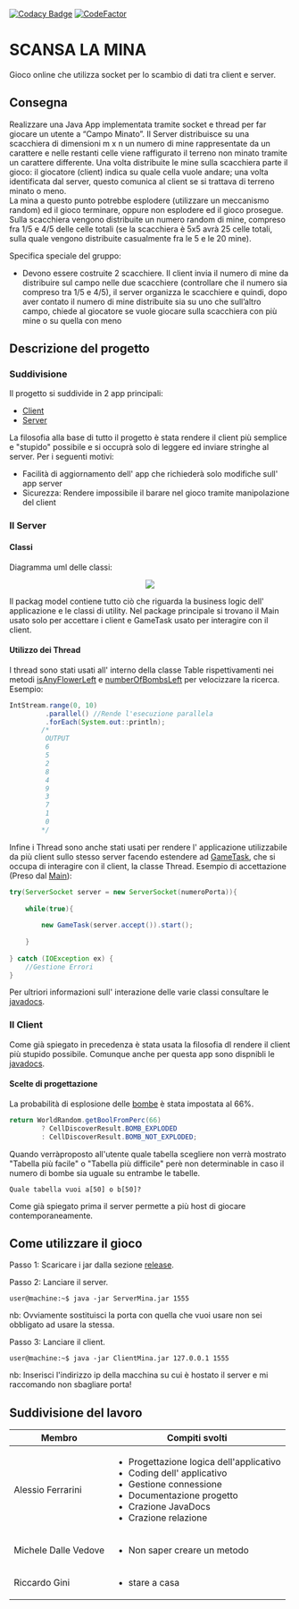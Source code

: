 [![Codacy Badge](https://api.codacy.com/project/badge/Grade/8bacc2714a1c458ab26503f7aa763ebf)](https://www.codacy.com/app/AlecsFerra/PratoFioritoProgettoScuola?utm_source=github.com&amp;utm_medium=referral&amp;utm_content=AlecsFerra/PratoFioritoProgettoScuola&amp;utm_campaign=Badge_Grade) [![CodeFactor](https://www.codefactor.io/repository/github/alecsferra/pratofioritoprogettoscuola/badge)](https://www.codefactor.io/repository/github/alecsferra/pratofioritoprogettoscuola)

# SCANSA LA MINA
Gioco online che utilizza socket per lo scambio di dati tra client e server.

## Consegna
Realizzare una Java App implementata tramite socket e thread per far giocare un utente a “Campo Minato”. 
Il Server distribuisce su una scacchiera di dimensioni m x n un numero di mine rappresentate da un carattere e nelle restanti celle viene raffigurato il terreno non minato tramite un carattere differente. 
Una volta distribuite le mine sulla scacchiera parte il gioco: il giocatore (client) indica su quale cella vuole andare; una volta identificata dal server, questo comunica al client se si trattava di terreno minato o meno.  
La mina a questo punto potrebbe esplodere (utilizzare un meccanismo random) ed il gioco terminare, oppure non esplodere ed il gioco prosegue. Sulla scacchiera vengono distribuite un numero random di mine, compreso fra 1/5 e 4/5 delle celle totali (se la scacchiera è 5x5 avrà 25 celle totali, sulla quale vengono distribuite casualmente fra le 5 e le 20 mine).

Specifica speciale del gruppo:
 - Devono essere costruite 2 scacchiere. Il client invia il numero di mine da distribuire sul campo nelle due scacchiere (controllare che il numero sia compreso tra 1/5 e 4/5), il server organizza le scacchiere e quindi, dopo aver contato il numero di mine distribuite sia su uno che sull’altro campo, chiede al giocatore se vuole giocare sulla scacchiera con più mine o su quella con meno

## Descrizione del progetto
### Suddivisione
Il progetto si suddivide in 2 app principali:
 - [Client](https://github.com/AlecsFerra/PratoFioritoProgettoScuola/tree/master/client/src/it/gruppoa/clientmina)
 - [Server](https://github.com/AlecsFerra/PratoFioritoProgettoScuola/tree/master/server/src/it/gruppoa/servermina)

La filosofia alla base di tutto il progetto è stata rendere il client più semplice e "stupido" possibile e si occuprà solo di leggere ed inviare stringhe al server.
Per i seguenti motivi:
 - Facilità di aggiornamento dell' app che richiederà solo modifiche sull' app server
 - Sicurezza: Rendere impossibile il barare nel gioco tramite manipolazione del client

### Il Server
#### Classi
Diagramma uml delle classi:
<p align="center">
    <img src="https://github.com/AlecsFerra/PratoFioritoProgettoScuola/blob/master/assets/UMLServer.PNG?raw=true"/>
</p>

Il packag model contiene tutto ciò che riguarda la business logic dell' applicazione e le classi di utility.
Nel package principale si trovano il Main usato solo per accettare i client e GameTask usato per interagire con il client.

#### Utilizzo dei Thread
I thread sono stati usati all' interno della classe Table rispettivamenti nei metodi [isAnyFlowerLeft](https://github.com/AlecsFerra/PratoFioritoProgettoScuola/blob/7b6dbd2724049ac2dbab0b7db905308eabeb47ab/server/src/it/gruppoa/servermina/model/Table.java#L109) e [numberOfBombsLeft](https://github.com/AlecsFerra/PratoFioritoProgettoScuola/blob/7b6dbd2724049ac2dbab0b7db905308eabeb47ab/server/src/it/gruppoa/servermina/model/Table.java#L97) per velocizzare la ricerca.
Esempio:
```java
IntStream.range(0, 10)
         .parallel() //Rende l'esecuzione parallela
         .forEach(System.out::println);
        /*
         OUTPUT
         6
         5
         2
         8
         4
         9
         3
         7
         1
         0
        */
```
Infine i Thread sono anche stati usati per rendere l' applicazione utilizzabile da più client sullo stesso server facendo estendere ad [GameTask](https://github.com/AlecsFerra/PratoFioritoProgettoScuola/blob/c51b393ca0a58af7df9feee7bcd1f4be757419b4/server/src/it/gruppoa/servermina/GameTask.java#L19), che si occupa di interagire con il client, la classe Thread.
Esempio di accettazione (Preso dal [Main](https://github.com/AlecsFerra/PratoFioritoProgettoScuola/blob/master/server/src/it/gruppoa/servermina/Main.java)):
```java
try(ServerSocket server = new ServerSocket(numeroPorta)){
            
    while(true){
                
        new GameTask(server.accept()).start();
                
    }
            
} catch (IOException ex) {
    //Gestione Errori
}  
```
Per ultriori informazioni sull' interazione delle varie classi consultare le [javadocs](https://alecsferra.github.io/PratoFioritoProgettoScuola/javadoc-server/).

### Il Client
Come già spiegato in precedenza è stata usata la filosofia dl rendere il client più stupido possibile.
Comunque anche per questa app sono dispnibli le [javadocs](https://alecsferra.github.io/PratoFioritoProgettoScuola/javadoc-client/).

#### Scelte di progettazione
La probabilità di esplosione delle [bombe](https://github.com/AlecsFerra/PratoFioritoProgettoScuola/blob/c51b393ca0a58af7df9feee7bcd1f4be757419b4/server/src/it/gruppoa/servermina/model/Cell.java#L42) è stata impostata al 66%.
```java
return WorldRandom.getBoolFromPerc(66)
        ? CellDiscoverResult.BOMB_EXPLODED
        : CellDiscoverResult.BOMB_NOT_EXPLODED;
```
Quando verràproposto all'utente quale tabella scegliere non verrà mostrato "Tabella più facile" o "Tabella più difficile" perè non determinable in caso il numero di bombe sia uguale su entrambe le tabelle.
```console
Quale tabella vuoi a[50] o b[50]?
```
Come già spiegato prima il server permette a più host di giocare contemporaneamente.

## Come utilizzare il gioco
Passo 1: Scaricare i jar dalla sezione [release](https://github.com/AlecsFerra/PratoFioritoProgettoScuola/releases/tag/Official).

Passo 2: Lanciare il server.
```console
user@machine:~$ java -jar ServerMina.jar 1555
```
nb: Ovviamente sostituisci la porta con quella che vuoi usare non sei obbligato ad usare la stessa.

Passo 3: Lanciare il client.
```console
user@machine:~$ java -jar ClientMina.jar 127.0.0.1 1555
```
nb: Inserisci l'indirizzo ip della macchina su cui è hostato il server e mi raccomando non sbagliare porta!
## Suddivisione del lavoro
| Membro               | Compiti svolti                                                                                                                                                                                                    |
|----------------------|-------------------------------------------------------------------------------------------------------------------------------------------------------------------------------------------------------------------|
| Alessio Ferrarini    | <ul> <li>Progettazione logica dell'applicativo</li> <li>Coding dell' applicativo</li> <li>Gestione connessione</li> <li>Documentazione progetto</li> <li>Crazione JavaDocs</li> <li>Crazione relazione</li> </ul> |
| Michele Dalle Vedove | <ul> <li>Non saper creare un metodo</li> </ul>                                                                                                                                                                    |
| Riccardo Gini        | <ul> <li>stare a casa</li> </ul>                                                                                                                                                                                  |
